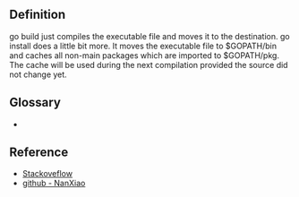 ## Definition
go build just compiles the executable file and moves it to the destination. go install does a little bit more. It moves the executable file to $GOPATH/bin and caches all non-main packages which are imported to $GOPATH/pkg. The cache will be used during the next compilation provided the source did not change yet.
## Glossary
* 

## Reference
* [Stackoveflow](https://stackoverflow.com/questions/24069664/what-does-go-install-do)
* [github - NanXiao](https://github.com/NanXiao/golang-101-hacks/blob/master/posts/go-build-vs-go-install.md)